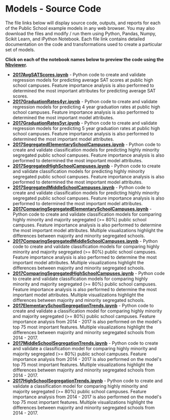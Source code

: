 # Models - Source Code
The file links below will display source code, outputs, and reports for each of the Public School example models in any web browser.  You may also download the files and modify / run them using Python, Pandas, Numpy, Scikit Learn, and iPython Notebook.  Each file link contains detailed documentation on the code and transformations used to create a particular set of models.     

**Click on each of the notebook names below to preview the code using the [Nbviewer](nbviewer.jupyter.org).**

* [**2017AvgSATScores.ipynb**](http://nbviewer.jupyter.org/github/jakemdrew/EducationDataNC/blob/master/2017/Models/2017AvgSATScores.ipynb) - Python code to create and validate regression models for predicting average SAT scores at public high school campuses.  Feature importance analysis is also performed to determined the most important attributes for predicting average SAT scores.  
* [**2017GraduationRates4yr.ipynb**](http://nbviewer.jupyter.org/github/jakemdrew/EducationDataNC/blob/master/2017/Models/2017GraduationRates4yr.ipynb) - Python code to create and validate regression models for predicting 4 year graduation rates at public high school campuses.  Feature importance analysis is also performed to determined the most important model attributes. 
* [**2017GraduationRates5yr.ipynb**](http://nbviewer.jupyter.org/github/jakemdrew/EducationDataNC/blob/master/2017/Models/2017GraduationRates5yr.ipynb) - Python code to create and validate regression models for predicting 5 year graduation rates at public high school campuses.  Feature importance analysis is also performed to determined the most important model attributes. 
* [**2017SegregatedElementarySchoolCampuses.ipynb**](http://nbviewer.jupyter.org/github/jakemdrew/EducationDataNC/blob/master/2017/Models/2017SegregatedElementarySchoolCampuses.ipynb) - Python code to create and validate classification models for predicting highly minority segregated public school campuses.  Feature importance analysis is also performed to determined the most important model attributes.
* [**2017SegregatedHighSchoolCampuses.ipynb**](http://nbviewer.jupyter.org/github/jakemdrew/EducationDataNC/blob/master/2017/Models/2017SegregatedHighSchoolCampuses.ipynb) - Python code to create and validate classification models for predicting highly minority segregated public school campuses.  Feature importance analysis is also performed to determined the most important model attributes.
* [**2017SegregatedMiddleSchoolCampuses.ipynb**](http://nbviewer.jupyter.org/github/jakemdrew/EducationDataNC/blob/master/2017/Models/2017SegregatedMiddleSchoolCampuses.ipynb) - Python code to create and validate classification models for predicting highly minority segregated public school campuses.  Feature importance analysis is also performed to determined the most important model attributes.
* [**2017ComparingSegregatedElementarySchoolCampuses.ipynb**](http://nbviewer.jupyter.org/github/jakemdrew/EducationDataNC/blob/master/2017/Models/2017ComparingSegregatedElementarySchoolCampuses.ipynb) - Python code to create and validate classification models for comparing highly minority and majority segregated (>= 80%) public school campuses.  Feature importance analysis is also performed to determine the most important model attributes.  Multiple visualizations highlight the differences between majority and minority segregated schools.
* [**2017ComparingSegregatedMiddleSchoolCampuses.ipynb**](http://nbviewer.jupyter.org/github/jakemdrew/EducationDataNC/blob/master/2017/Models/2017ComparingSegregatedMiddleSchoolCampuses.ipynb) - Python code to create and validate classification models for comparing highly minority and majority segregated (>= 80%) public school campuses.  Feature importance analysis is also performed to determine the most important model attributes.  Multiple visualizations highlight the differences between majority and minority segregated schools.
* [**2017ComparingSegregatedHighSchoolCampuses.ipynb**](http://nbviewer.jupyter.org/github/jakemdrew/EducationDataNC/blob/master/2017/Models/2017ComparingSegregatedHighSchoolCampuses.ipynb) - Python code to create and validate classification models for comparing highly minority and majority segregated (>= 80%) public school campuses.  Feature importance analysis is also performed to determine the most important model attributes.  Multiple visualizations highlight the differences between majority and minority segregated schools.
* [**2017ElementarySchoolSegregationTrends.ipynb**](http://nbviewer.jupyter.org/github/jakemdrew/EducationDataNC/blob/master/2017/Models/2017ElementarySchoolSegregationTrends.ipynb) - Python code to create and validate a classification model for comparing highly minority and majority segregated (>= 80%) public school campuses.  Feature importance analysis from 2014 - 2017 is also performed on the model's top 75 most important features.  Multiple visualizations highlight the differences between majority and minority segregated schools from 2014 - 2017.
* [**2017MiddleSchoolSegregationTrends.ipynb**](http://nbviewer.jupyter.org/github/jakemdrew/EducationDataNC/blob/master/2017/Models/2017MiddleSchoolSegregationTrends.ipynb) - Python code to create and validate a classification model for comparing highly minority and majority segregated (>= 80%) public school campuses.  Feature importance analysis from 2014 - 2017 is also performed on the model's top 75 most important features.  Multiple visualizations highlight the differences between majority and minority segregated schools from 2014 - 2017.
* [**2017HighSchoolSegregationTrends.ipynb**](http://nbviewer.jupyter.org/github/jakemdrew/EducationDataNC/blob/master/2017/Models/2017HighSchoolSegregationTrends.ipynb) - Python code to create and validate a classification model for comparing highly minority and majority segregated (>= 80%) public school campuses.  Feature importance analysis from 2014 - 2017 is also performed on the model's top 75 most important features.  Multiple visualizations highlight the differences between majority and minority segregated schools from 2014 - 2017.
